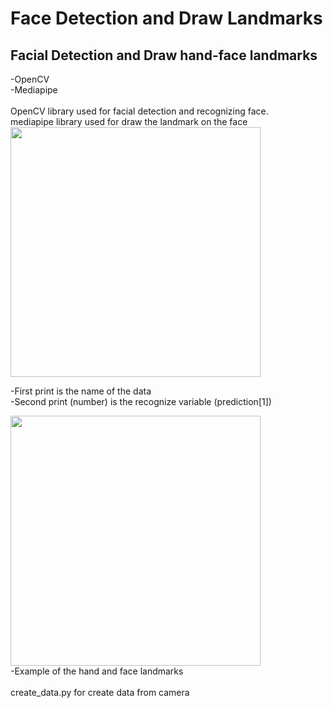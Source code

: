 

# Face Detection and Draw Landmarks
## Facial Detection and Draw hand-face landmarks <br>
<div >
-OpenCV <br>
-Mediapipe <br>
<br>
OpenCV library used for facial detection and recognizing face.<br>
mediapipe library used for draw the landmark on the face <br> 

<img src="https://user-images.githubusercontent.com/69674115/183652612-18ac97d8-eeb4-4883-a7e0-3c278a049996.png" width="400" />


-First print is the name of the data
<br>
-Second print (number) is the recognize variable (prediction[1]) <br>

<img src="https://user-images.githubusercontent.com/69674115/183838871-4cf897a0-1daa-4407-bf06-9c5e473869e7.png" width="400" />
<br>
-Example of the hand and face landmarks
<br>
<br>
create_data.py for create data from camera
  </div>
